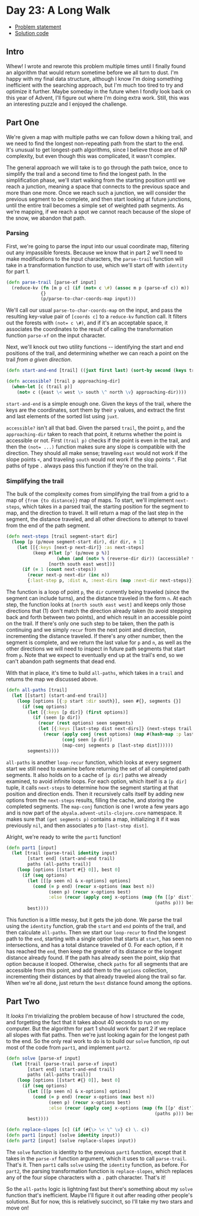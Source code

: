 # Day 23: A Long Walk

* [Problem statement](https://adventofcode.com/2023/day/23)
* [Solution code](https://github.com/abyala/advent-2023-clojure/blob/master/src/advent_2023_clojure/day23.clj)

## Intro

Whew! I wrote and rewrote this problem multiple times until I finally found an algorithm that would return sometime
before we all turn to dust. I'm happy with my final data structure, although I know I'm doing something inefficient
with the searching approach, but I'm much too tired to try and optimize it further. Maybe someday in the future when I
fondly look back on this year of Advent, I'll figure out where I'm doing extra work. Still, this was an interesting
puzzle and I enjoyed the challenge.

## Part One

We're given a map with multiple paths we can follow down a hiking trail, and we need to find the longest non-repeating
path from the start to the end. It's unusual to get longest-path algorithms, since I believe those are of NP
complexity, but even though this was complicated, it wasn't complex.

The general approach we will take is to go through the path twice, once to simplify the trail and a second time to
find the longest path. In the simplification phase, we'll start walking from the starting position until we reach a
junction, meaning a space that connects to the previous space and more than one more. Once we reach such a junction,
we will consider the previous segment to be complete, and then start looking at future junctions, until the entire
trail becomes a simple set of weighted path segments. As we're mapping, if we reach a spot we cannot reach because of
the slope of the snow, we abandon that path.

### Parsing

First, we're going to parse the input into our usual coordinate map, filtering out any impassible forests. Because we
know that in part 2 we'll need to make modifications to the input characters, the `parse-trail` function will take in
a transformation function to use, which we'll start off with `identity` for part 1.

```clojure
(defn parse-trail [parse-xf input]
  (reduce-kv (fn [m p c] (if (not= c \#) (assoc m p (parse-xf c)) m))
             {}
             (p/parse-to-char-coords-map input)))
```

We'll call our usual `parse-to-char-coords-map` on the input, and pass the resulting key-value pair of `[coords c]` to
a `reduce-kv` function call. It filters out the forests with `(not= c \#)`, and if it's an acceptable space, it
associates the coordinates to the result of calling the transformation function `parse-xf` on the input character.

Next, we'll knock out two utility functions -- identifying the start and end positions of the trail, and determining
whether we can reach a point on the trail _from a given direction_.

```clojure
(defn start-and-end [trail] ((juxt first last) (sort-by second (keys trail))))

(defn accessible? [trail p approaching-dir]
  (when-let [c (trail p)]
    (not= c ({east \< west \> south \^ north \v} approaching-dir))))
```

`start-and-end` is a simple enough one. Given the keys of the trail, where the keys are the coordinates, sort them by
their `y` values, and extract the first and last elements of the sorted list using `juxt`.

`accessible?` isn't all that bad. Given the parsed `trail`, the point `p`, and the `approaching-dir` taken to reach
that point, it returns whether the point is accessible or not. First `(trail p)` checks if the point is even in the
trail, and then the `(not= ...)` function makes sure any slope is compatible with the direction. They should all make
sense; traveling `east` would not work if the slope points `<`, and traveling `south` would not work if the slop points
`^`. Flat paths of type `.` always pass this function if they're on the trail.

### Simplifying the trail

The bulk of the complexity comes from simplifying the trail from a grid to a map of `{from {to distance}}` map of maps.
To start, we'll implement `next-steps`, which takes in a parsed trail, the starting position for the segment to map,
and the direction to travel. It will return a map of the last step in the segment, the distance traveled, and all
other directions to attempt to travel from the end of the path segment.

```clojure
(defn next-steps [trail segment-start dir]
  (loop [p (p/move segment-start dir), dir dir, n 1]
    (let [[{:keys [next-p next-dir]} :as next-steps]
          (keep #(let [p' (p/move p %)]
                   (when (and (not= % (reverse-dir dir)) (accessible? trail p' %)) {:next-p p' :next-dir %}))
                [north south east west])]
      (if (= 1 (count next-steps))
        (recur next-p next-dir (inc n))
        {:last-step p, :dist n, :next-dirs (map :next-dir next-steps)}))))
```

The function is a loop of point `p`, the `dir` currently being traveled (since the segment can include turns), and the
distance traveled in the form `n`. At each step, the function looks at `[north south east west]` and keeps only those
directions that (1) don't match the direction already taken (to avoid stepping back and forth between two points), and
which result in an accessible point on the trail. If there's only one such step to be taken, then the path is continuing
and we simply `recur` from the next point and direction, incrementing the distance traveled. If there's any other
number, then the segment is complete, and we return the last value for `p` and `n`, as well as the other directions
we will need to inspect in future path segments that start from `p`. Note that we expect to eventually end up at the
trail's end, so we can't abandon path segments that dead end.

With that in place, it's time to build `all-paths`, which takes in a `trail` and returns the map we discussed above.

```clojure
(defn all-paths [trail]
  (let [[start] (start-and-end trail)]
    (loop [options [{:p start :dir south}], seen #{}, segments {}]
      (if (seq options)
        (let [{:keys [p dir]} (first options)]
          (if (seen [p dir])
            (recur (rest options) seen segments)
            (let [{:keys [last-step dist next-dirs]} (next-steps trail p dir)]
              (recur (apply conj (rest options) (map #(hash-map :p last-step :dir %) next-dirs))
                     (conj seen [p dir])
                     (map-conj segments p [last-step dist])))))
        segments))))
```

`all-paths` is another `loop-recur` function, which looks at every segment start we still need to examine before
returning the set of all completed path segments. It also holds on to a cache of `[p dir]` paths we already examined, 
to avoid infinite loops. For each option, which itself is a `[p dir]` tuple, it calls `next-steps` to determine how the
segment starting at that position and direction ends. Then it recursively calls itself by adding new options from the
`next-steps` results, filling the cache, and storing the completed segments. The `map-conj` function is one I wrote a
few years ago and is now part of the `abyala.advent-utils-clojure.core` namespace. It makes sure that
`(get segments p)` contains a map, initializing it if it was previously `nil`, and then associates `p` to
`[last-step dist]`.

Alright, we're ready to write the `part1` function!

```clojure
(defn part1 [input]
  (let [trail (parse-trail identity input)
        [start end] (start-and-end trail)
        paths (all-paths trail)]
    (loop [options [[start #{} 0]], best 0]
      (if (seq options)
        (let [[[p seen n] & x-options] options]
          (cond (= p end) (recur x-options (max best n))
                (seen p) (recur x-options best)
                :else (recur (apply conj x-options (map (fn [[p' dist']] [p' (conj seen p) (+ n dist')])
                                                        (paths p))) best)))
        best))))
```

This function is a little messy, but it gets the job done. We parse the trail using the `identity` function, grab the
`start` and `end` points of the trail, and then calculate `all-paths`. Then we start our `loop-recur` to find the
longest path to the `end`, starting with a single option that starts at `start`, has seen no intersections, and has a
total distance traveled of 0. For each option, if it has reached the `end`, then keep the greater of its distance or
the longest distance already found. If the path has already seen the point, skip that option because it looped. 
Otherwise, check `paths` for all segments that are accessible from this point, and add them to the `options`
collection, incrementing their distances by that already traveled along the trail so far. When we're all done, just
return the `best` distance found among the options.

## Part Two

It _looks_ I'm trivializing the problem because of how I structured the code, and forgetting the fact that it takes
about 40 seconds to run on my computer. But the algorithm for part 1 should work for part 2 if we replace all slopes
with flat paths. Then we're just looking again for the longest path to the end. So the only real work to do is to 
build our `solve` function, rip out most of the code from `part1`, and implement `part2`.

```clojure
(defn solve [parse-xf input]
  (let [trail (parse-trail parse-xf input)
        [start end] (start-and-end trail)
        paths (all-paths trail)]
    (loop [options [[start #{} 0]], best 0]
      (if (seq options)
        (let [[[p seen n] & x-options] options]
          (cond (= p end) (recur x-options (max best n))
                (seen p) (recur x-options best)
                :else (recur (apply conj x-options (map (fn [[p' dist']] [p' (conj seen p) (+ n dist')])
                                                        (paths p))) best)))
        best))))

(defn replace-slopes [c] (if (#{\> \< \^ \v} c) \. c))
(defn part1 [input] (solve identity input))
(defn part2 [input] (solve replace-slopes input))
```

The `solve` function is identity to the previous `part1` function, except that it takes in the `parse-xf` function
argument, which it uses to call `parse-trail`. That's it. Then `part1` calls `solve` using the `identity` function, as
before.  For `part2`, the parsing transformation function is `replace-slopes`, which replaces any of the four slope
characters with a `.` path character. That's it!

So the `all-paths` logic is lightning fast but there's something about my `solve` function that's inefficient. Maybe
I'll figure it out after reading other people's solutions. But for now, this is relatively succinct, so I'll take my
two stars and move on!
